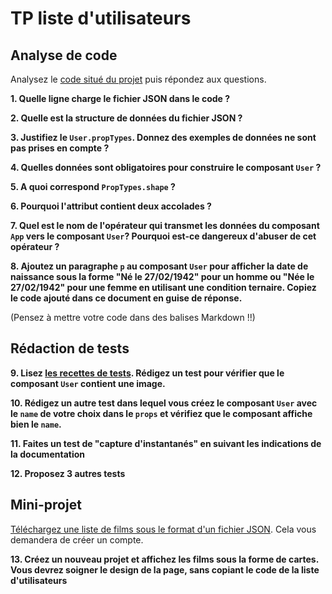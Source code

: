 # TP liste d'utilisateurs

## Analyse de code

Analysez le [code situé du projet](https://codesandbox.io/s/tp-props-q0wln?file=/src/App.js) puis répondez aux questions.


**1. Quelle ligne charge le fichier JSON dans le code ?**

**2. Quelle est la structure de données du fichier JSON ?**

**3. Justifiez le `User.propTypes`. Donnez des exemples de données ne sont pas prises en compte ?**

**4. Quelles données sont obligatoires pour construire le composant `User` ?**

**5. A quoi correspond `PropTypes.shape` ?**

**6. Pourquoi l'attribut contient deux accolades ?**


**7. Quel est le nom de l'opérateur qui transmet les données du composant `App` vers le composant `User`? Pourquoi est-ce dangereux d'abuser de cet opérateur ?**


**8. Ajoutez un paragraphe `p` au composant `User` pour afficher la date de naissance sous la forme "Né le 27/02/1942" pour un homme ou "Née le 27/02/1942" pour une femme en utilisant une condition ternaire. Copiez le code ajouté dans ce document en guise de réponse.**

(Pensez à mettre votre code dans des balises Markdown  !!)

## Rédaction de tests
**9. Lisez [les recettes de tests](https://fr.reactjs.org/docs/testing-recipes.html#gatsby-focus-wrapper). Rédigez un test pour vérifier que le composant `User` contient une image.**

**10. Rédigez un autre test dans lequel vous créez le composant `User` avec le `name` de votre choix dans le `props` et vérifiez que le composant affiche bien le `name`.**

**11. Faites un test de "capture d'instantanés" en suivant les indications de la documentation**

**12. Proposez 3 autres tests**


## Mini-projet 

[Téléchargez une liste de films sous le format d'un fichier JSON](https://imdb-api.com/). Cela vous demandera de créer un compte.

**13. Créez un nouveau projet et affichez les films sous la forme de cartes. Vous devrez soigner le design de la page, sans copiant le code de la liste d'utilisateurs**
